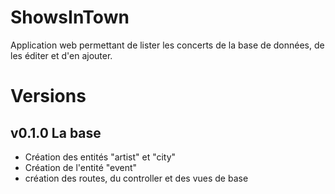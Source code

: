 # ShowsInTown

Application web permettant de lister les concerts de la base de données, de les éditer et d'en ajouter.

# Versions

## v0.1.0 La base

  * Création des entités "artist" et "city"
  * Création de l'entité "event"
  * création des routes, du controller et des vues de base